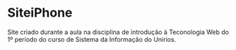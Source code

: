 # SiteiPhone
Site criado durante a aula na disciplina de introdução à Teconologia Web do 1º período do curso de Sistema da Informação do Unirios.

